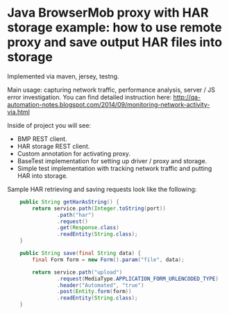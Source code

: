 Java BrowserMob proxy with HAR storage example: how to use remote proxy and save output HAR files into storage
======

Implemented via maven, jersey, testng.

Main usage: capturing network traffic, performance analysis, server / JS error investigation.
You can find detailed instruction here: http://qa-automation-notes.blogspot.com/2014/09/monitoring-network-activity-via.html

Inside of project you will see: 
 
 - BMP REST client.
 - HAR storage REST client.
 - Custom annotation for activating proxy.
 - BaseTest implementation for setting up driver / proxy and storage.
 - Simple test implementation with tracking network traffic and putting HAR into storage.

Sample HAR retrieving and saving requests look like the following:
```java
    public String getHarAsString() {
        return service.path(Integer.toString(port))
                .path("har")
                .request()
                .get(Response.class)
                .readEntity(String.class);
    }

    public String save(final String data) {
        final Form form = new Form().param("file", data);

        return service.path("upload")
                .request(MediaType.APPLICATION_FORM_URLENCODED_TYPE)
                .header("Automated", "true")
                .post(Entity.form(form))
                .readEntity(String.class);
    }		
```